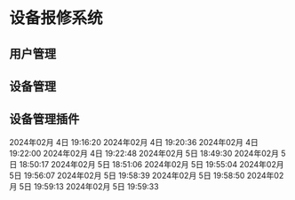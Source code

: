 # 设备报修系统

## 用户管理

## 设备管理

## 设备管理插件
2024年02月 4日 19:16:20
2024年02月 4日 19:20:36
2024年02月 4日 19:22:00
2024年02月 4日 19:22:48
2024年02月 5日 18:49:30
2024年02月 5日 18:50:17
2024年02月 5日 18:51:06
2024年02月 5日 19:55:04
2024年02月 5日 19:56:07
2024年02月 5日 19:58:39
2024年02月 5日 19:58:50
2024年02月 5日 19:59:13
2024年02月 5日 19:59:33

